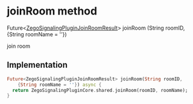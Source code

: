 


# joinRoom method








Future&lt;[ZegoSignalingPluginJoinRoomResult](../../zego_uikit_prebuilt_live_audio_room/ZegoSignalingPluginJoinRoomResult-class.md)> joinRoom
(String roomID, {String roomName = ''})





<p>join room</p>



## Implementation

```dart
Future<ZegoSignalingPluginJoinRoomResult> joinRoom(String roomID,
    {String roomName = ''}) async {
  return ZegoSignalingPluginCore.shared.joinRoom(roomID, roomName);
}
```







